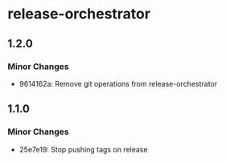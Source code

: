 # release-orchestrator

## 1.2.0

### Minor Changes

- 9614162a: Remove git operations from release-orchestrator

## 1.1.0

### Minor Changes

- 25e7e19: Stop pushing tags on release
